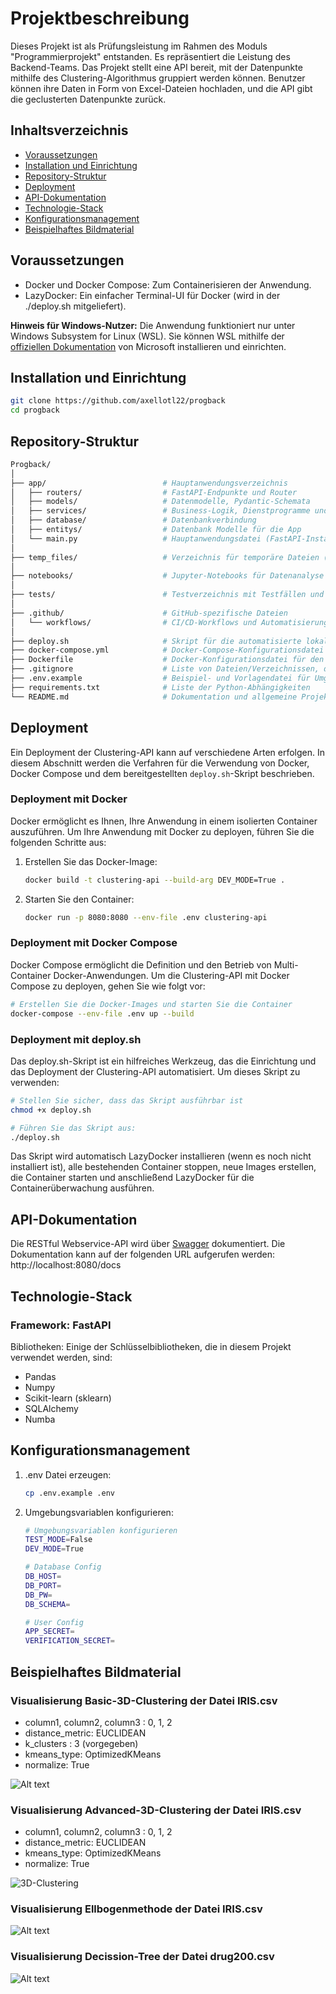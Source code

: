 # Projektbeschreibung

Dieses Projekt ist als Prüfungsleistung im Rahmen des Moduls "Programmierprojekt" entstanden. Es repräsentiert die Leistung des Backend-Teams. Das Projekt stellt eine API bereit, mit der Datenpunkte mithilfe des Clustering-Algorithmus gruppiert werden können. Benutzer können ihre Daten in Form von Excel-Dateien hochladen, und die API gibt die geclusterten Datenpunkte zurück.

## Inhaltsverzeichnis

- [Voraussetzungen](#voraussetzungen)
- [Installation und Einrichtung](#installation-und-einrichtung)
- [Repository-Struktur](#repository-struktur)
- [Deployment](#deployment)
- [API-Dokumentation](#api-dokumentation)
- [Technologie-Stack](#technologie-stack)
- [Konfigurationsmanagement](#konfigurationsmanagement)
- [Beispielhaftes Bildmaterial](#beispielhaftes-bildmaterial)

## Voraussetzungen

- Docker und Docker Compose: Zum Containerisieren der Anwendung.
- LazyDocker: Ein einfacher Terminal-UI für Docker (wird in der ./deploy.sh mitgeliefert).

**Hinweis für Windows-Nutzer:** Die Anwendung funktioniert nur unter Windows Subsystem for Linux (WSL). Sie können WSL mithilfe der [offiziellen Dokumentation](https://docs.microsoft.com/de-de/windows/wsl/install) von Microsoft installieren und einrichten.

## Installation und Einrichtung

```bash
git clone https://github.com/axellotl22/progback
cd progback
```
## Repository-Struktur
```bash
Progback/
│
├── app/                          # Hauptanwendungsverzeichnis
│   ├── routers/                  # FastAPI-Endpunkte und Router
│   ├── models/                   # Datenmodelle, Pydantic-Schemata
│   ├── services/                 # Business-Logik, Dienstprogramme und Hilfsfunktionen
│   ├── database/                 # Datenbankverbindung
│   ├── entitys/                  # Datenbank Modelle für die App 
│   └── main.py                   # Hauptanwendungsdatei (FastAPI-Instanz)
│
├── temp_files/                   # Verzeichnis für temporäre Dateien (z.B. hochgeladene Dateien)
│
├── notebooks/                    # Jupyter-Notebooks für Datenanalyse und Prototyping
│
├── tests/                        # Testverzeichnis mit Testfällen und Fixtures
│
├── .github/                      # GitHub-spezifische Dateien
│   └── workflows/                # CI/CD-Workflows und Automatisierungsskripte
│
├── deploy.sh                     # Skript für die automatisierte lokale Bereitstellung
├── docker-compose.yml            # Docker-Compose-Konfigurationsdatei
├── Dockerfile                    # Docker-Konfigurationsdatei für den Anwendungscontainer
├── .gitignore                    # Liste von Dateien/Verzeichnissen, die von Git ignoriert werden
├── .env.example                  # Beispiel- und Vorlagendatei für Umgebungsvariablen
├── requirements.txt              # Liste der Python-Abhängigkeiten
└── README.md                     # Dokumentation und allgemeine Projektinformationen

```

## Deployment

Ein Deployment der Clustering-API kann auf verschiedene Arten erfolgen. In diesem Abschnitt werden die Verfahren für die Verwendung von Docker, Docker Compose und dem bereitgestellten `deploy.sh`-Skript beschrieben.

### Deployment mit Docker

Docker ermöglicht es Ihnen, Ihre Anwendung in einem isolierten Container auszuführen. Um Ihre Anwendung mit Docker zu deployen, führen Sie die folgenden Schritte aus:

1. Erstellen Sie das Docker-Image:

   ```bash
   docker build -t clustering-api --build-arg DEV_MODE=True .
2. Starten Sie den Container:

    ```bash
    docker run -p 8080:8080 --env-file .env clustering-api
    ```


### Deployment mit Docker Compose
Docker Compose ermöglicht die Definition und den Betrieb von Multi-Container Docker-Anwendungen. Um die Clustering-API mit Docker Compose zu deployen, gehen Sie wie folgt vor:

```bash
# Erstellen Sie die Docker-Images und starten Sie die Container
docker-compose --env-file .env up --build
```


### Deployment mit deploy.sh
Das deploy.sh-Skript ist ein hilfreiches Werkzeug, das die Einrichtung und das Deployment der Clustering-API automatisiert. Um dieses Skript zu verwenden:

```bash
# Stellen Sie sicher, dass das Skript ausführbar ist
chmod +x deploy.sh

# Führen Sie das Skript aus:
./deploy.sh
```

Das Skript wird automatisch LazyDocker installieren (wenn es noch nicht installiert ist), alle bestehenden Container stoppen, neue Images erstellen, die Container starten und anschließend LazyDocker für die Containerüberwachung ausführen.

## API-Dokumentation
Die RESTful Webservice-API wird über [Swagger](https://swagger.io/) dokumentiert. Die Dokumentation kann auf der folgenden
URL aufgerufen werden: http://localhost:8080/docs

## Technologie-Stack

### Framework: FastAPI


Bibliotheken: Einige der Schlüsselbibliotheken, die in diesem Projekt verwendet werden, sind:
- Pandas
- Numpy
- Scikit-learn (sklearn)
- SQLAlchemy
- Numba

## Konfigurationsmanagement

1. .env Datei erzeugen:
    ``` bash 
   cp .env.example .env
   ```

2. Umgebungsvariablen konfigurieren:
    ```bash
    # Umgebungsvariablen konfigurieren
    TEST_MODE=False 
    DEV_MODE=True 

    # Database Config 
    DB_HOST=
    DB_PORT=
    DB_PW=
    DB_SCHEMA=

    # User Config
    APP_SECRET=
    VERIFICATION_SECRET=
    ```
## Beispielhaftes Bildmaterial
### Visualisierung Basic-3D-Clustering der Datei IRIS.csv 
- column1, column2, column3 : 0, 1, 2
- distance_metric: EUCLIDEAN
- k_clusters : 3 (vorgegeben)
- kmeans_type: OptimizedKMeans
- normalize: True

![Alt text](image-1.png)

### Visualisierung Advanced-3D-Clustering der Datei IRIS.csv 
- column1, column2, column3 : 0, 1, 2
- distance_metric: EUCLIDEAN
- kmeans_type: OptimizedKMeans
- normalize: True

![3D-Clustering](image.png)

### Visualisierung Ellbogenmethode der Datei IRIS.csv 

![Alt text](image-2.png)

### Visualisierung Decission-Tree der Datei drug200.csv
![Alt text](image-3.png)

